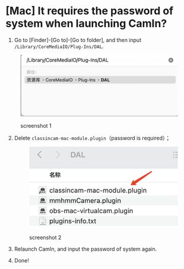 # \[Mac] It requires the password of system when launching CamIn?

1. Go to \[Finder]-\[Go to]-\[Go to folder], and then input `/Library/CoreMediaIO/Plug-Ins/DAL`.

<figure><img src="../.gitbook/assets/image (15).png" alt=""><figcaption><p>screenshot 1</p></figcaption></figure>

2.  Delete `classincam-mac-module.plugin`（password is required）；

    <figure><img src="../.gitbook/assets/image (1) (1) (1) (1) (1).png" alt=""><figcaption><p>screenshot 2</p></figcaption></figure>
3. Relaunch CamIn, and input the password of system again.
4. Done!
